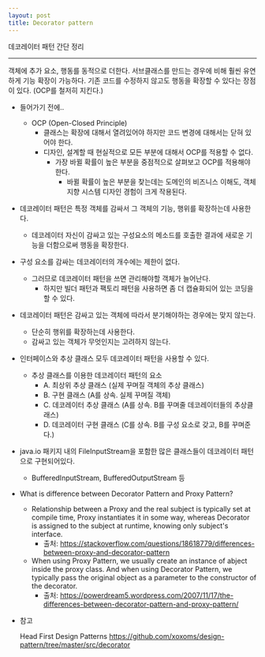 ```yaml
---
layout: post
title: Decorator pattern
---
```

데코레이터 패턴 간단 정리

-------------

객체에 추가 요소, 행동를 동적으로 더한다. 서브클래스를 만드는 경우에 비해 훨씬 유연하게 기능 확장이 가능하다. 기존 코드를 수정하지 않고도 행동을 확장할 수 있다는 장점이 있다. (OCP를 철저히 지킨다.)
* 들어가기 전에..
    * OCP (Open-Closed Principle)
        * 클래스는 확장에 대해서 열려있어야 하지만 코드 변경에 대해서는 닫혀 있어야 한다.
        * 디자인, 설계할 때 현실적으로 모든 부분에 대해서 OCP를 적용할 수 없다.
            * 가장 바뀔 확률이 높은 부분을 중점적으로 살펴보고 OCP를 적용해야한다.
                * 바뀔 확률이 높은 부분을 찾는데는 도메인의 비즈니스 이해도, 객체지향 시스템 디자인 경험이 크게 작용된다.
* 데코레이터 패턴은 특정 객체를 감싸서 그 객체의 기능, 행위를 확장하는데 사용한다.
    * 데코레이터 자신이 감싸고 있는 구성요소의 메소드를 호출한 결과에 새로운 기능을 더함으로써 행동을 확장한다.
* 구성 요소를 감싸는 데코레이터의 개수에는 제한이 없다.
    * 그러므로 데코레이터 패턴을 쓰면 관리해야할 객체가 늘어난다.
        * 하지만 빌더 패턴과 팩토리 패턴을 사용하면 좀 더 캡슐화되어 있는 코딩을 할 수 있다.
* 데코레이터 패턴은 감싸고 있는 객체에 따라서 분기해야하는 경우에는 맞지 않는다.
    * 단순히 행위를 확장하는데 사용한다.
    * 감싸고 있는 객체가 무엇인지는 고려하지 않는다.
* 인터페이스와 추상 클래스 모두 데코레이터 패턴을 사용할 수 있다.
    * 추상 클래스를 이용한 데코레이터 패턴의 요소
        * A. 최상위 추상 클래스 (실제 꾸며질 객체의 추상 클래스)
        * B. 구현 클래스 (A를 상속. 실제 꾸며질 객체)
        * C. 데코레이터 추상 클래스 (A를 상속. B를 꾸며줄 데코레이터들의 추상클래스)
        * D. 데코레이터 구현 클래스 (C를 상속. B를 구성 요소로 갖고, B를 꾸며준다.)
* java.io 패키지 내의 FileInputStream을 포함한 많은 클래스들이 데코레이터 패턴으로 구현되어있다.
    * BufferedInputStream, BufferedOutputStream 등
* What is difference between Decorator Pattern and Proxy Pattern?
    * Relationship between a Proxy and the real subject is typically set at compile time, Proxy instantiates it in some way, whereas Decorator is assigned to the subject at runtime, knowing only subject's interface.
        * 출처: https://stackoverflow.com/questions/18618779/differences-between-proxy-and-decorator-pattern
    * When using Proxy Pattern, we usually create an instance of abject inside the proxy class. And when using Decorator Pattern, we typically pass the original object as a parameter to the constructor of the decorator.
        * 출처: https://powerdream5.wordpress.com/2007/11/17/the-differences-between-decorator-pattern-and-proxy-pattern/
            
* 참고

    Head First Design Patterns
    https://github.com/xoxoms/design-pattern/tree/master/src/decorator